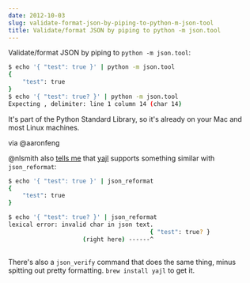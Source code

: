 ```yaml
---
date: 2012-10-03
slug: validate-format-json-by-piping-to-python-m-json-tool
title: Validate/format JSON by piping to python -m json.tool
---
```


Validate/format JSON by piping to `python -m json.tool`:

```sh
$ echo '{ "test": true }' | python -m json.tool
{
    "test": true
}
$ echo '{ "test": true? }' | python -m json.tool
Expecting , delimiter: line 1 column 14 (char 14)
```

It's part of the Python Standard Library, so it's already on your Mac and most Linux machines.

via @aaronfeng

@nlsmith also [tells me](https://twitter.com/nlsmith/status/259687410303119360) that [yajl](http://lloyd.github.com/yajl/) supports something similar with `json_reformat`:

```sh
$ echo '{ "test": true }' | json_reformat 
{
    "test": true
}

$ echo '{ "test": true? }' | json_reformat 
lexical error: invalid char in json text.
                                        { "test": true? } 
                     (right here) ------^
 
```

There's also a `json_verify` command that does the same thing, minus spitting out pretty formatting. `brew install yajl` to get it.
